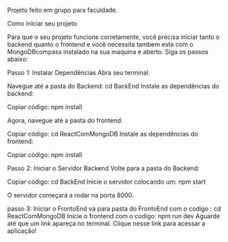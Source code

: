 Projeto feito em grupo para faculdade.


Como iniciar seu projeto

Para que o seu projeto funcione corretamente, você precisa iniciar tanto o backend quanto o frontend e você necessita tambem esta com o MongoDBcompass instalado na sua maquina e aberto. Siga os passos abaixo:

Passo 1: Instalar Dependências
Abra seu terminal.

Navegue até a pasta do Backend:
cd BackEnd
Instale as dependências do backend:

Copiar código: npm install

Agora, navegue até a pasta do frontend:


Copiar código: cd ReactComMongoDB
Instale as dependências do frontend:


Copiar código: npm install

Passo 2: Iniciar o Servidor Backend
Volte para a pasta do Backend:

Copiar código: cd BackEnd
Inicie o servidor colocando um: npm start

O servidor começará a rodar na porta 8000.

passo 3: Iniciar o FrontoEnd 
vá para pasta do FrontoEnd com o codigo : cd ReactComMongoDB
Inicie o frontend com o codigo: npm run dev 
Aguarde até que um link apareça no terminal. Clique nesse link para acessar a aplicação!
